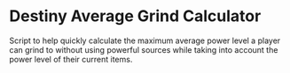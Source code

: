 # Destiny Average Grind Calculator
Script to help quickly calculate the maximum average power level a player can grind to without using powerful sources 
while taking into account the power level of their current items.